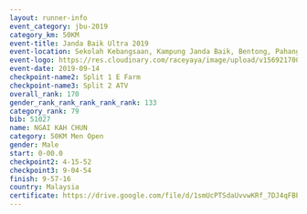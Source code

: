 ```yaml
---
layout: runner-info 
event_category: jbu-2019 
category_km: 50KM 
event-title: Janda Baik Ultra 2019 
event-location: Sekolah Kebangsaan, Kampung Janda Baik, Bentong, Pahang, Malaysia 
event-logo: https://res.cloudinary.com/raceyaya/image/upload/v1569217009/logo/janda-baik_vch1pc.jpg 
event-date: 2019-09-14 
checkpoint-name2: Split 1 E Farm 
checkpoint-name3: Split 2 ATV 
overall_rank: 170
gender_rank_rank_rank_rank_rank: 133
category_rank: 79
bib: 51027
name: NGAI KAH CHUN
category: 50KM Men Open
gender: Male
start: 0-00.0
checkpoint2: 4-15-52
checkpoint3: 9-04-54
finish: 9-57-16
country: Malaysia
certificate: https://drive.google.com/file/d/1smUcPTSdaUvvwKRf_7DJ4qFBPnF4MkrD/view?usp=sharing
---
```

